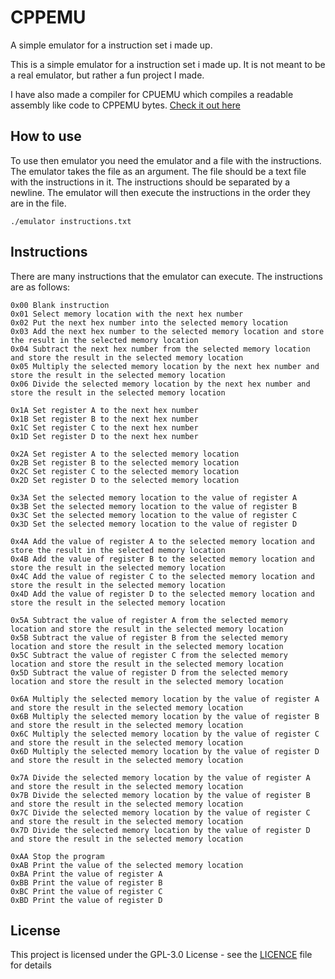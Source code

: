 # CPPEMU
A simple emulator for a instruction set i made up.

This is a simple emulator for a instruction set i made up. It is not meant to be a real emulator, but rather a fun project I made.

I have also made a compiler for CPUEMU which compiles a readable assembly like code to CPPEMU bytes. [Check it out here](https://github.com/lewisevans2007/CPPEMU-Compiler)

## How to use 
To use then emulator you need the emulator and a file with the instructions. The emulator takes the file as an argument. The file should be a text file with the instructions in it. The instructions should be separated by a newline. The emulator will then execute the instructions in the order they are in the file.

```
./emulator instructions.txt
```

## Instructions
There are many instructions that the emulator can execute. The instructions are as follows:
```
0x00 Blank instruction
0x01 Select memory location with the next hex number
0x02 Put the next hex number into the selected memory location
0x03 Add the next hex number to the selected memory location and store the result in the selected memory location
0x04 Subtract the next hex number from the selected memory location and store the result in the selected memory location
0x05 Multiply the selected memory location by the next hex number and store the result in the selected memory location
0x06 Divide the selected memory location by the next hex number and store the result in the selected memory location
```
```
0x1A Set register A to the next hex number
0x1B Set register B to the next hex number
0x1C Set register C to the next hex number
0x1D Set register D to the next hex number
```
```
0x2A Set register A to the selected memory location
0x2B Set register B to the selected memory location
0x2C Set register C to the selected memory location
0x2D Set register D to the selected memory location
```
```
0x3A Set the selected memory location to the value of register A
0x3B Set the selected memory location to the value of register B
0x3C Set the selected memory location to the value of register C
0x3D Set the selected memory location to the value of register D
```
```
0x4A Add the value of register A to the selected memory location and store the result in the selected memory location
0x4B Add the value of register B to the selected memory location and store the result in the selected memory location
0x4C Add the value of register C to the selected memory location and store the result in the selected memory location
0x4D Add the value of register D to the selected memory location and store the result in the selected memory location
```
```
0x5A Subtract the value of register A from the selected memory location and store the result in the selected memory location
0x5B Subtract the value of register B from the selected memory location and store the result in the selected memory location
0x5C Subtract the value of register C from the selected memory location and store the result in the selected memory location
0x5D Subtract the value of register D from the selected memory location and store the result in the selected memory location
```
```
0x6A Multiply the selected memory location by the value of register A and store the result in the selected memory location
0x6B Multiply the selected memory location by the value of register B and store the result in the selected memory location
0x6C Multiply the selected memory location by the value of register C and store the result in the selected memory location
0x6D Multiply the selected memory location by the value of register D and store the result in the selected memory location
```
```
0x7A Divide the selected memory location by the value of register A and store the result in the selected memory location
0x7B Divide the selected memory location by the value of register B and store the result in the selected memory location
0x7C Divide the selected memory location by the value of register C and store the result in the selected memory location
0x7D Divide the selected memory location by the value of register D and store the result in the selected memory location
```
```
0xAA Stop the program
0xAB Print the value of the selected memory location
0xBA Print the value of register A
0xBB Print the value of register B
0xBC Print the value of register C
0xBD Print the value of register D
```

## License

This project is licensed under the GPL-3.0 License - see the [LICENCE](LICENCE) file for details